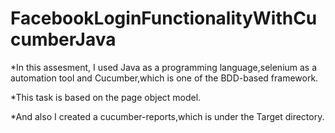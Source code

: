 # FacebookLoginFunctionalityWithCucumberJava

*In this assesment, I used Java as a programming language,selenium as a automation tool and Cucumber,which is one of the BDD-based framework.

*This task is based on the page object model.

*And also I created a cucumber-reports,which is under the Target directory.
